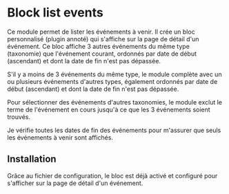 # Block list events

Ce module permet de lister les événements à venir.
Il crée un bloc personnalisé (plugin annoté) qui s'affiche sur la page de détail d'un événement.
Ce bloc affiche 3 autres événements du même type (taxonomie) que l'événement courant,
ordonnés par date de début (ascendant) et dont la date de fin n'est pas dépassée.

S'il y a moins de 3 événements du même type, le module complète avec un ou plusieurs événements d'autres types,
également ordonnés par date de début (ascendant) et dont la date de fin n'est pas dépassée.

Pour sélectionner des événements d'autres taxonomies,
le module exclut le terme de l'événement en cours jusqu'à ce que les 3 événements soient trouvés.

Je vérifie toutes les dates de fin des événements pour m'assurer que seuls les événements à venir sont affichés.

## Installation
Grâce au fichier de configuration, le bloc est déjà activé et configuré pour s'afficher sur la page de détail d'un événement.
